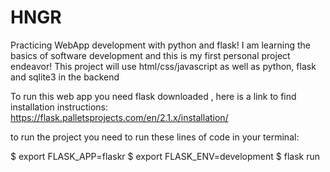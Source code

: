 # HNGR
Practicing WebApp development with python and flask!
I am learning the basics of software development and this is my first personal project endeavor!
This project will use html/css/javascript as well as python, flask and sqlite3 in the backend



To run this web app you need flask downloaded , 
here is a link to find installation instructions: https://flask.palletsprojects.com/en/2.1.x/installation/

to run the project you need to run these lines of code in your terminal:

$ export FLASK_APP=flaskr
$ export FLASK_ENV=development
$ flask run



